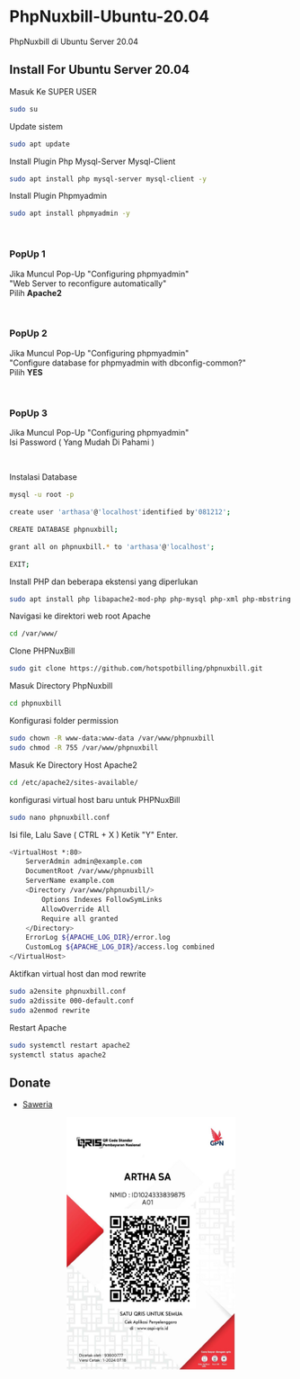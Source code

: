 # PhpNuxbill-Ubuntu-20.04
PhpNuxbill di Ubuntu Server 20.04


## Install For Ubuntu Server 20.04

Masuk Ke SUPER USER
```bash
sudo su
```
Update sistem
```bash
sudo apt update
```
Install Plugin Php Mysql-Server Mysql-Client
```bash
sudo apt install php mysql-server mysql-client -y
```
Install Plugin Phpmyadmin
```bash
sudo apt install phpmyadmin -y
```

<br>

<h3>PopUp 1</h3>
<p>
  Jika Muncul Pop-Up "Configuring phpmyadmin" <br>
  "Web Server to reconfigure automatically" <br>
  Pilih <strong> Apache2 </strong>
</p>
<br>
<h3>PopUp 2</h3>
<p>
  Jika Muncul Pop-Up "Configuring phpmyadmin" <br>
  "Configure database for phpmyadmin with dbconfig-common?" <br>
  Pilih <strong> YES </strong>
</p>
<br>
<h3>PopUp 3</h3>
<p>
  Jika Muncul Pop-Up "Configuring phpmyadmin" <br>
  Isi Password ( Yang Mudah Di Pahami ) <br>
</p>
<br>

Instalasi Database
```bash
mysql -u root -p
```
```bash
create user 'arthasa'@'localhost'identified by'081212';
```
```bash
CREATE DATABASE phpnuxbill;
```
```bash
grant all on phpnuxbill.* to 'arthasa'@'localhost';
```
```bash
EXIT;
```
Install PHP dan beberapa ekstensi yang diperlukan
```bash
sudo apt install php libapache2-mod-php php-mysql php-xml php-mbstring php-zip php-curl mariadb-server -y
```
Navigasi ke direktori web root Apache
```bash
cd /var/www/
```
Clone PHPNuxBill 
```bash
sudo git clone https://github.com/hotspotbilling/phpnuxbill.git
```
Masuk Directory PhpNuxbill
```bash
cd phpnuxbill
```
Konfigurasi folder permission
```bash
sudo chown -R www-data:www-data /var/www/phpnuxbill 
sudo chmod -R 755 /var/www/phpnuxbill 
```
Masuk Ke Directory Host Apache2
```bash
cd /etc/apache2/sites-available/
```
konfigurasi virtual host baru untuk PHPNuxBill
```bash
sudo nano phpnuxbill.conf
```
Isi file, Lalu Save ( CTRL + X ) Ketik "Y" Enter.
```bash
<VirtualHost *:80>
    ServerAdmin admin@example.com
    DocumentRoot /var/www/phpnuxbill
    ServerName example.com
    <Directory /var/www/phpnuxbill/>
        Options Indexes FollowSymLinks
        AllowOverride All
        Require all granted
    </Directory>
    ErrorLog ${APACHE_LOG_DIR}/error.log
    CustomLog ${APACHE_LOG_DIR}/access.log combined
</VirtualHost>

```
Aktifkan virtual host dan mod rewrite
```bash
sudo a2ensite phpnuxbill.conf
sudo a2dissite 000-default.conf
sudo a2enmod rewrite
```
Restart Apache
```bash
sudo systemctl restart apache2
systemctl status apache2
```



## Donate
- [Saweria](https://saweria.co/arthasyarif)
<center>
<img src="https://github.com/arthasa28/PhpNuxbill-Ubuntu-20.04/blob/master/qris.jpg?raw=true" alt="Deskripsi gambar" width="300" height="450"/>
</center>


